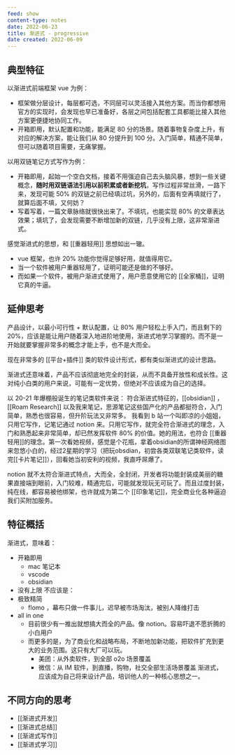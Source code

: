 ```yaml
---
feed: show
content-type: notes
date: 2022-06-23
title: 渐进式 - progressive
date created: 2022-06-09
---
```


## 典型特征

以渐进式前端框架 vue 为例：

- 框架做分层设计，每层都可选，不同层可以灵活接入其他方案。而当你都想用官方的实现时，会发现也早已准备好，各层之间包括配套工具都能比接入其他方案更便捷地协同工作。
- 开箱即用，默认配置和功能，能满足 80 分的场景。随着事物复杂度上升，有对应的解决方案，能让我们从 80 分提升到 100 分。入门简单，精通不简单，但可以随着项目需要，无痛掌握。

以用双链笔记方式写作为例：
- 开箱即用，起始一个空白文档，接着不用强迫自己去头脑风暴，想到一些关键概念，**随时用双链语法引用以前积累或者新挖坑**，写作过程非常丝滑，一路下来，发现可能 50% 的双链之前已经填过坑，另外的，后面有空再填就行了，就算后面不填，又何妨？
- 写着写着，一篇文章脉络就很快出来了。不填坑，也能实现 80% 的文章表达效果；填坑了，会发现需要不断增加新的双链，几乎没有上限，这非常渐进式。

感觉渐进式的思想，和 [[重器轻用]] 思想如出一辙。
- vue 框架，也许 20% 功能你觉得足够好用，就值得用它。
- 当一个软件被用户重器轻用了，证明可能还是做的不够好。
- 而如果一个软件，被用户渐进式使用了，用户愿意使用它的 [[全家桶]]，证明它真的牛逼。

## 延伸思考

产品设计，以最小可行性 + 默认配置，让 80% 用户轻松上手入门，而且剩下的 20%，应该是能让用户随着深入地进阶地使用，渐进式地学习掌握的。而不是一开始就要掌握非常多的概念才能上手，也不是大而全。

现在非常多的 [[平台+插件]] 类的软件设计形式，都有类似渐进式的设计思路。

渐进式还意味着，产品不应该彻底地完全的封装，从而不具备开放性和成长性。这对纯小白类的用户来说，可能有一定优势，但绝对不应该成为自己的选择。

以 20-21 年爆棚般诞生的笔记类软件来说：
符合渐进式特征的，[[obsidian]] ，[[Roam Research]] 以及我来笔记，思源笔记这些国产化的产品都挺符合，入门简单，熟悉也很容易，但升阶玩法又非常多。
我看到 b 站一个叫即凉的小姐姐，只用它写作，记笔记通过 notion 来。只用它写作，就完全符合渐进式的理念，入门和熟悉起来非常简单，却已然发挥软件 80% 的价值。她的用法，也符合 [[重器轻用]]的理念。第一次看她视频，感觉是个花瓶，拿着obsidian的所谓神经网络图来忽悠小白的，经过2星期的学习（把玩obsdian，初尝各类双联笔记类软件，读完[[卡片笔记]]），回看她当初安利的视频，我直呼屌爆了。

notion 就不太符合渐进式特点，大而全，全封闭，开发者将功能封装成美丽的糖果直接端到眼前，入门较难，精通完后，可能就发现玩无可玩了。而且过度封装，纯在线，都容易被他绑架，也许就成为第二个 [[印象笔记]]，完全商业化各种逼迫我们买附加服务。

## 特征概括

渐进式，意味着：
- 开箱即用
	- mac 笔记本
	- vscode
	- obsidian
- 没有上限
不应该是：
- 极致精简
	- flomo ，幕布只做一件事儿，迟早被市场淘汰，被别人降维打击
- all in one
	- 目前很少有一推出就想搞大而全的产品。像 notion。容易吓退不愿折腾的小白用户
	- 而更多的是，为了商业化和战略布局，不断地加新功能，把软件扩充到更大的业务范围。这只有大厂可以玩。
		- 美团：从外卖软件，到全部 o2o 场景覆盖
		- 微信：从 IM 软件，到直播，购物，社交全部生活场景覆盖
渐进式，应该成为自己将来设计产品，培训他人的一种核心思想之一。

## 不同方向的思考

- [[渐进式开发]]
- [[渐进式总结]]
- [[渐进式写作]]
- [[渐进式学习]]
